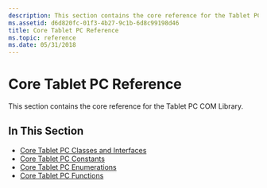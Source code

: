 ```yaml
---
description: This section contains the core reference for the Tablet PC COM Library.
ms.assetid: d6d820fc-01f3-4b27-9c1b-6d8c99198d46
title: Core Tablet PC Reference
ms.topic: reference
ms.date: 05/31/2018
---
```


# Core Tablet PC Reference

This section contains the core reference for the Tablet PC COM Library.

## In This Section

-   [Core Tablet PC Classes and Interfaces](classes-and-interfaces---tablet-pc-com-library.md)
-   [Core Tablet PC Constants](constants---tablet-pc-com-library.md)
-   [Core Tablet PC Enumerations](enumerations--tablet-pc-com-library.md)
-   [Core Tablet PC Functions](functions.md)

 

 




